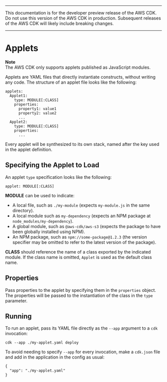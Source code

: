--------

 This documentation is for the developer preview release of the AWS CDK\. Do not use this version of the AWS CDK in production\. Subsequent releases of the AWS CDK will likely include breaking changes\. 

--------

# Applets<a name="applets"></a>

**Note**  
The AWS CDK only supports applets published as JavaScript modules\.

Applets are YAML files that directly instantiate constructs, without writing any code\. The structure of an applet file looks like the following:

```
applets:
  Applet1:
    type: MODULE[:CLASS]
    properties:
      property1: value1
      property2: value2
      ...
  Applet2:
    type: MODULE[:CLASS]
    properties:
      ...
```

Every applet will be synthesized to its own stack, named after the key used in the applet definition\.

## Specifying the Applet to Load<a name="applets_specifying"></a>

An applet `type` specification looks like the following:

```
applet: MODULE[:CLASS]
```

**MODULE** can be used to indicate:
+ A local file, such as `./my-module` \(expects `my-module.js` in the same directory\)\.
+ A local module such as `my-dependency` \(expects an NPM package at `node_modules/my-dependency`\)\.
+ A global module, such as `@aws-cdk/aws-s3` \(expects the package to have been globally installed using NPM\)\.
+ An NPM package, such as `npm://some-package@1.2.3` \(the version specifier may be omitted to refer to the latest version of the package\)\.

**CLASS** should reference the name of a class exported by the indicated module\. If the class name is omitted, `Applet` is used as the default class name\.

## Properties<a name="applets_properties"></a>

Pass properties to the applet by specifying them in the `properties` object\. The properties will be passed to the instantiation of the class in the `type` parameter\.

## Running<a name="applets_running"></a>

To run an applet, pass its YAML file directly as the `--app` argument to a `cdk` invocation:

```
cdk --app ./my-applet.yaml deploy
```

To avoid needing to specify `--app` for every invocation, make a `cdk.json` file and add in the application in the config as usual:

```
{
  "app": "./my-applet.yaml"
}
```